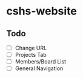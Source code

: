 # cshs-website

## Todo

- [ ] Change URL
- [ ] Projects Tab
- [ ] Members/Board List
- [ ] General Navigation
